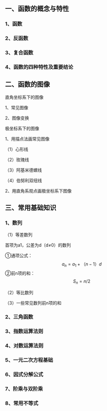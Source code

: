 



## 一、函数的概念与特性

### 1、函数

### 2、反函数



### 3、复合函数

### 4、函数的四种特性及重要结论



## 二、函数的图像

直角坐标系下的图像

1、常见图像

2、图像变换



极坐标系下的图像

1、用描点法画常见图像

（1）心形线

（2）玫瑰线

（3）阿基米德螺线

（4）伯努利双纽线



2、用直角系观点画极坐标系下图像



## 三、常用基础知识

### 1、数列

（1）等差数列

首项为a1，公差为d（d≠0）的数列

①通项公式：
$$
a_n=a_1+（n-1）d
$$
②前n项的和：
$$
S_n=n/2
$$


（2）等比数列

（3）一些常见数列前n项的和



### 2、三角函数



### 3、指数运算法则





### 4、对数运算法则



### 5、一元二次方程基础







### 6、因式分解公式





### 7、阶乘与双阶乘



### 8、常用不等式











